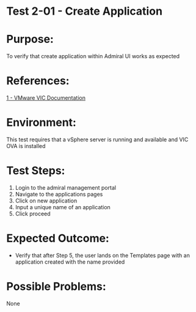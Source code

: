 Test 2-01 - Create Application
=======

# Purpose:
To verify that create application within Admiral UI works as expected

# References:
[1 - VMware VIC Documentation](https://vmware.github.io/vic-product/assets/files/html/1.2/index.html)

# Environment:
This test requires that a vSphere server is running and available and VIC OVA is installed

# Test Steps:
1. Login to the admiral management portal
2. Navigate to the applications pages
3. Click on new application
4. Input a unique name of an application
5. Click proceed

# Expected Outcome:
* Verify that after Step 5, the user lands on the Templates page with an application created with the name provided

# Possible Problems:
None






